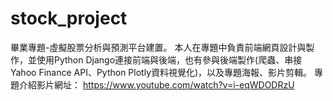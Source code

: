 # stock_project
畢業專題-虛擬股票分析與預測平台建置。
本人在專題中負責前端網頁設計與製作，並使用Python Django連接前端與後端，也有參與後端製作(爬蟲、串接Yahoo Finance API、Python Plotly資料視覺化)，以及專題海報、影片剪輯。
專題介紹影片網址： https://www.youtube.com/watch?v=i-eqWDODRzU
